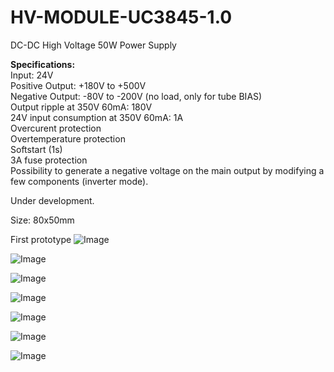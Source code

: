 # HV-MODULE-UC3845-1.0

DC-DC High Voltage 50W Power Supply 

<b>Specifications:</b><br>
Input: 24V<br>
Positive Output: +180V to +500V<br>
Negative Output: -80V to -200V (no load, only for tube BIAS)<br>
Output ripple at 350V 60mA: 180V<br>
24V input consumption at 350V 60mA: 1A<br>
Overcurent protection<br>
Overtemperature protection<br>
Softstart (1s)<br>
3A fuse protection<br>
Possibility to generate a negative voltage on the main output by modifying a few components (inverter mode).
<br>

Under development.

Size: 80x50mm

First prototype
![Image](https://github.com/user-attachments/assets/7f58a1af-ec62-44aa-819f-a93eed9e939e)

![Image](https://github.com/user-attachments/assets/7f9a70e6-f7a3-4362-b560-5d9da122fc6a)

![Image](https://github.com/user-attachments/assets/4506c8f7-d786-4b1c-8a17-9a487e093c1d)

![Image](https://github.com/user-attachments/assets/e15d518a-65ec-48c6-b159-b984191eceba)

![Image](https://github.com/user-attachments/assets/6339584a-48f5-45cb-8416-d93fa544afd3)

![Image](https://github.com/user-attachments/assets/cbd57d5b-76af-4f29-bc5c-beb47fb3cfd4)

![Image](https://github.com/user-attachments/assets/1576f4ce-130a-4c69-81e6-dd7ca1a29197)



